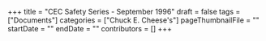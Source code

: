 +++
title = "CEC Safety Series - September 1996"
draft = false
tags = ["Documents"]
categories = ["Chuck E. Cheese's"]
pageThumbnailFile = ""
startDate = ""
endDate = ""
contributors = []
+++
